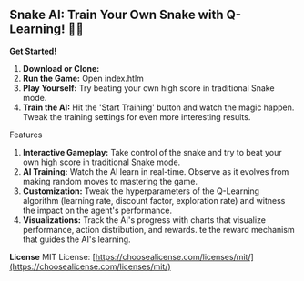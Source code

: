 ## **Snake AI: Train Your Own Snake with Q-Learning!** 🐍🧠


**Get Started!**

1. **Download or Clone:**  
2. **Run the Game:** Open index.htlm
3. **Play Yourself:** Try beating your own high score in traditional Snake mode.
4. **Train the AI:** Hit the 'Start Training' button and watch the magic happen. Tweak the training settings for even more interesting results.

Features

1. **Interactive Gameplay:** Take control of the snake and try to beat your own high score in traditional Snake mode.
2. **AI Training:** Watch the AI learn in real-time. Observe as it evolves from making random moves to mastering the game.
3. **Customization:** Tweak the hyperparameters of the Q-Learning algorithm (learning rate, discount factor, exploration rate) and witness the impact on the agent's performance.
4. **Visualizations:** Track the AI's progress with charts that visualize performance, action distribution, and rewards.
te the reward mechanism that guides the AI's learning.


**License**
MIT License: [https://choosealicense.com/licenses/mit/](https://choosealicense.com/licenses/mit/) 

